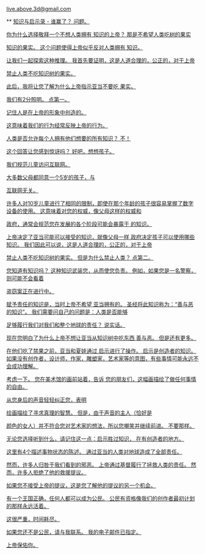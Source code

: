 <live.above.3d@gmail.com>

** <u>知识与启示录 - 谁赢了？ 问题。

你为什么选择敬拜一个不想人类拥有
知识的上帝？ 那是不希望人类吃树的果实

知识的果实。
这个问题使得上帝似乎反对人类拥有
知识。

让我们一起探索这种推理。
我首先要证明，这是人道合理的，公正的，对于上帝

禁止人类不吃知识树的果实。

此后，我将让您了解为什么上帝指示亚当不要吃
果实。

我们有2分照明。
点第一。

记住人是在上帝的形象中创造的。

这意味着我们的行为经常反映上帝的行为。

人类是否允许每个人拥有他们想要的所有知识？ 不！

这个回答让您感到惊讶吗？ 好吧，想想孩子。

我们规范儿童访问互联网。

大多数父母都同意一个5岁的孩子，与

互联网无关。

许多人对10岁儿童进行了相同的限制，即使在那个年龄的孩子很容易掌握了数字设备的使用。
这意味着对您的权威，像父母这样的权威和

政府，通常会规范您在发展的各个阶段可能会暴露于
的知识。

上帝决定了亚当可能可以接受的知识，就像父母一样
政府决定孩子可以使用哪些知识。
我们因此可以说，这是人道合理的，公正的，对于上帝

禁止人类不吃知识树的果实。
但是为什么禁止人类？ 点第二。

您知道有知识吗？ 这种知识武装您，从而使您负责。
例如，如果您是一名警察，则可能不会看着

盗窃案正在进行中。

赋予责任的知识是，当时上帝不希望
亚当拥有的。 圣经将此知识称为：“善与恶的知识”。
我们需要问自己的问题是：人类是否能够

足够履行我们对我们和整个地球的责任？
说实话。

现在您明白了为什么上帝不想让亚当从知识树中吃东西
善与恶。
但是还有更多。

在他们吃了禁果之前，亚当和夏娃通过
启示进行了操作。 启示是创造者的知识。
如果没有创作者，设计师，作家，雕塑家，艺术家等的意图，有些事情可能永远不会成功理解。

考虑一下。 您在美术馆的画前站着，告诉
您的朋友们，这幅画描绘了做任何事情的自由。

从您身后的声音轻轻纠正您，表明

绘画描绘了寻求真理的智慧。
但是，由于声音的主人（恰好是

颜色的女人）并不符合您对艺术家的想法，所以您嘲笑并继续前进。
不要那样。

无论您选择听到什么，请记住这一点：启示胜过知识，
在有创造者的地方。

这里有4个描述事物状态的陈述。
通过亚当的人类对地球造成了全部责任。

然而，许多人归咎于我们看到的邪恶。
上帝通过基督履行了拯救人类的责任。
然而，许多人拒绝了他的救援提议。

如果您不接受上帝的提议，这是您了解他的提议的另一个机会。

有一个王国正确，任何人都可以成为公民。
公民有资格像我们的创作者最初计划的那样永远活着。

这很严重，时间耗尽。

如果您还不是公民，请与我联系。 我的电子邮件已指定。

上帝保佑你。






